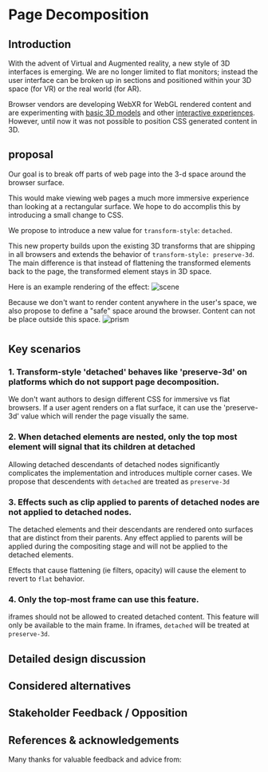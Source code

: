 # Page Decomposition

[//]: # (## Authors:)
[//]: # ([Author 1])
[//]: # ([Author 2])
[//]: # ([etc.])

[//]: # (Table of Contents [if the explainer is longer than one printed page])
[//]: # ([You can generate a Table of Contents for markdown documents using a tool like doctoc.])

## Introduction
[//]: # ([The “executive summary” or “abstract”. Explain in a few sentences what the goals of the project are, and a brief overview of how the solution works. This should be no more than 1-2 paragraphs.])

With the advent of Virtual and Augmented reality, a new style of 3D interfaces is emerging. We are no longer limited to flat monitors; instead the user interface can be broken up in sections and positioned within your 3D space (for VR) or the real world (for AR).

Browser vendors are developing WebXR for WebGL rendered content and are experimenting with [basic 3D models](https://developers.google.com/web/updates/2019/02/model-viewer) and other [interactive experiences](https://creator.magicleap.com/learn/guides/prismatic-getting-started).
However, until now it was not possible to position CSS generated content in 3D.

## proposal

Our goal is to break off parts of web page into the 3-d space around the browser surface. 

This would make viewing web pages a much more immersive experience than looking at a rectangular surface. We hope to do accomplis this by introducing a small change to CSS.

We propose to introduce a new value for `transform-style`: `detached`.

This new property builds upon the existing 3D transforms that are shipping in all browsers and extends the behavior of `transform-style: preserve-3d`. The main difference is that instead of flattening the transformed elements back to the page, the transformed element stays in 3D space.

Here is an example rendering of the effect:
![scene](https://github.com/rcabanier/detached_explainer/raw/master/detached.gif "Scene")

Because we don't want to render content anywhere in the user's space, we also propose to define a "safe" space around the browser.
Content can not be place outside this space.
![prism](https://github.com/rcabanier/detached_explainer/raw/master/prism.gif "Prism")


[//]: # (## Goals [or Motivating Use Cases, or Scenarios])
[//]: # ([What is the end-user need which this project aims to address?])

#
## Key scenarios
[//]: # ([If there are a suite of interacting APIs, show how they work together to solve the key scenarios described.])

### 1. Transform-style 'detached' behaves like 'preserve-3d' on platforms which do not support page decomposition.

We don't want authors to design different CSS for immersive vs flat browsers. If a user agent renders on a flat surface, it can use the 'preserve-3d' value which will render the page visually the same.

[//]: # ([Description of the end-user scenario])

[//]: # (// Sample code demonstrating how to use these APIs to address that scenario.)
### 2. When detached elements are nested, only the top most element will signal that its children at detached

Allowing detached descendants of detached nodes significantly complicates the implementation and introduces multiple corner cases. We propose that descendents with `detached` are treated as `preserve-3d`

[//]: # (TODO: We need to explan this, but I cant think of the best explanation)


### 3. Effects such as clip applied to parents of detached nodes are not applied to detached nodes.

The detached elements and their descendants are rendered onto surfaces that are distinct from their parents. Any effect applied to parents will be applied during the compositing stage and will not be applied to the detached elements.

Effects that cause flattening (ie filters, opacity) will cause the element to revert to `flat` behavior. 

### 4. Only the top-most frame can use this feature.
iframes should not be allowed to created detached content. This feature will only be available to the main frame. In iframes, `detached` will be treated at `preserve-3d`.

## Detailed design discussion

[//]: # ([Tricky design choice #1])
[//]: # ([Talk through the tradeoffs in coming to the specific design point you want to make.])

[//]: # (// Illustrated with example code.)
[//]: # ([This may be an open question, in which case you should link to any active discussion threads.])

[//]: # ([Tricky design choice 2])
[//]: # ([etc.])

## Considered alternatives

[//]: # ([This should include as many alternatives as you can, from high level architectural decisions down to alternative naming choices.])

[//]: # ([Alternative 1])

[//]: # ([Describe an alternative which was considered, and why you decided against it.])

[//]: # ([Alternative 2])
[//]: # ([etc.])

## Stakeholder Feedback / Opposition

[//]: # ([Implementors and other stakeholders may already have publicly stated positions on this work. If you can, list them here with links to evidence as appropriate.])

[//]: # ([Implementor A] : Positive)
[//]: # ([Stakeholder B] : No signals)
[//]: # ([Implementor C] : Negative)
[//]: # ([If appropriate, explain the reasons given by other implementors for their concerns.])

## References & acknowledgements

[//]: # ([Your design will change and be informed by many people; acknowledge them in an ongoing way! It helps build community and, as we only get by through the contributions of many, is only fair.])
[//]: # ([Unless you have a specific reason not to, these should be in alphabetical order.])

Many thanks for valuable feedback and advice from:

[//]: # ([Person 1])
[//]: # ([Person 2])
[//]: # ([etc.])